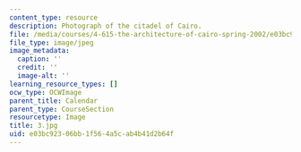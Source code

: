 ```yaml
---
content_type: resource
description: Photograph of the citadel of Cairo.
file: /media/courses/4-615-the-architecture-of-cairo-spring-2002/e03bc92306bb1f564a5cab4b41d2b64f_3.jpg
file_type: image/jpeg
image_metadata:
  caption: ''
  credit: ''
  image-alt: ''
learning_resource_types: []
ocw_type: OCWImage
parent_title: Calendar
parent_type: CourseSection
resourcetype: Image
title: 3.jpg
uid: e03bc923-06bb-1f56-4a5c-ab4b41d2b64f
---
```

